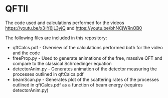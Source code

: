 # QFTII
The code used and calculations performed for the videos https://youtu.be/x3-Y6jL3yjQ and https://youtu.be/bhNCjWRnOB0 

The following files are included in this repository:

- qftCalcs.pdf - Overview of the calculations performed both for the video and the code
- freeProp.py - Used to generate animations of the free, massive QFT and compare to the classical Schroedinger equation
- detectorAnim.py - Generates animation of the detector measuring the processes outlined in qftCalcs.pdf
- beamScan.py - Generates plot of the scattering rates of the processes outlined in qftCalcs.pdf as a function of beam energy (requires detectorAnim.py)
